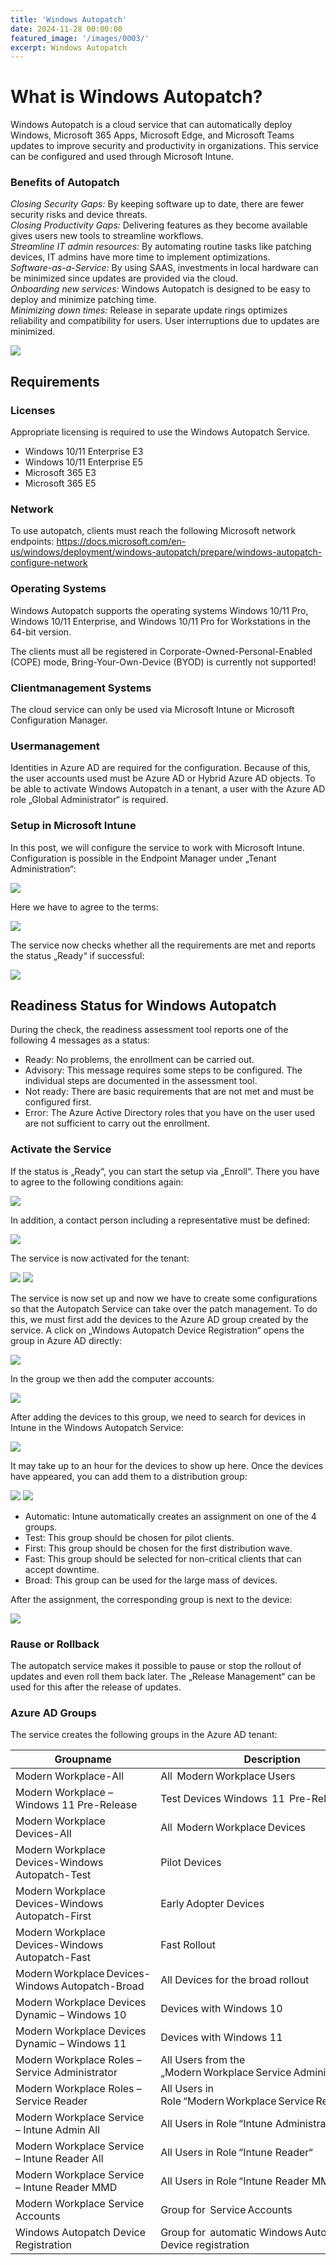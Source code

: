 ```yaml
---
title: 'Windows Autopatch'
date: 2024-11-28 00:00:00
featured_image: '/images/0003/'
excerpt: Windows Autopatch
---
```


# What is Windows Autopatch?

Windows Autopatch is a cloud service that can automatically deploy Windows, Microsoft 365 Apps, Microsoft Edge, and Microsoft Teams updates to improve security and productivity in organizations. This service can be configured and used through Microsoft Intune.

### Benefits of Autopatch
_Closing Security Gaps:_ By keeping software up to date, there are fewer security risks and device threats.<br>
_Closing Productivity Gaps:_ Delivering features as they become available gives users new tools to streamline workflows.<br>
_Streamline IT admin resources:_ By automating routine tasks like patching devices, IT admins have more time to implement optimizations.<br>
_Software-as-a-Service:_ By using SAAS, investments in local hardware can be minimized since updates are provided via the cloud.<br>
_Onboarding new services:_ Windows Autopatch is designed to be easy to deploy and minimize patching time.<br>
_Minimizing down times:_ Release in separate update rings optimizes reliability and compatibility for users. User interruptions due to updates are minimized.

![](/images/0003/1.png)

## Requirements

### Licenses
Appropriate licensing is required to use the Windows Autopatch Service.

- Windows 10/11 Enterprise E3
- Windows 10/11 Enterprise E5
- Microsoft 365 E3
- Microsoft 365 E5

### Network
To use autopatch, clients must reach the following Microsoft network endpoints: https://docs.microsoft.com/en-us/windows/deployment/windows-autopatch/prepare/windows-autopatch-configure-network

### Operating Systems
Windows Autopatch supports the operating systems Windows 10/11 Pro, Windows 10/11 Enterprise, and Windows 10/11 Pro for Workstations in the 64-bit version.

The clients must all be registered in Corporate-Owned-Personal-Enabled (COPE) mode, Bring-Your-Own-Device (BYOD) is currently not supported!

### Clientmanagement Systems
The cloud service can only be used via Microsoft Intune or Microsoft Configuration Manager.

### Usermanagement
Identities in Azure AD are required for the configuration. Because of this, the user accounts used must be Azure AD or Hybrid Azure AD objects. To be able to activate Windows Autopatch in a tenant, a user with the Azure AD role „Global Administrator“ is required.

### Setup in Microsoft Intune
In this post, we will configure the service to work with Microsoft Intune. Configuration is possible in the Endpoint Manager under „Tenant Administration“:

![](/images/0003/2.png)

Here we have to agree to the terms:

![](/images/0003/3.png)

The service now checks whether all the requirements are met and reports the status „Ready“ if successful:

![](/images/0003/4.png)

## Readiness Status for Windows Autopatch
During the check, the readiness assessment tool reports one of the following 4 messages as a status:

- Ready: No problems, the enrollment can be carried out.
- Advisory: This message requires some steps to be configured. The individual steps are documented in the assessment tool.
- Not ready: There are basic requirements that are not met and must be configured first.
- Error: The Azure Active Directory roles that you have on the user used are not sufficient to carry out the enrollment.

### Activate the Service
If the status is „Ready“, you can start the setup via „Enroll“. There you have to agree to the following conditions again:

![](/images/0003/5.png)

In addition, a contact person including a representative must be defined:

![](/images/0003/6.png)

The service is now activated for the tenant:

![](/images/0003/7.png)
![](/images/0003/8.png)

The service is now set up and now we have to create some configurations so that the Autopatch Service can take over the patch management. To do this, we must first add the devices to the Azure AD group created by the service. A click on „Windows Autopatch Device Registration“ opens the group in Azure AD directly:

![](/images/0003/9.png)

In the group we then add the computer accounts:

![](/images/0003/10.png)

After adding the devices to this group, we need to search for devices in Intune in the Windows Autopatch Service:

![](/images/0003/11.png)

It may take up to an hour for the devices to show up here. Once the devices have appeared, you can add them to a distribution group:

![](/images/0003/12.png)
![](/images/0003/13.png)

- Automatic: Intune automatically creates an assignment on one of the 4 groups.
- Test: This group should be chosen for pilot clients.
- First: This group should be chosen for the first distribution wave.
- Fast: This group should be selected for non-critical clients that can accept downtime.
- Broad: This group can be used for the large mass of devices.

After the assignment, the corresponding group is next to the device:

![](/images/0003/14.png)

### Rause or Rollback
The autopatch service makes it possible to pause or stop the rollout of updates and even roll them back later. The „Release Management“ can be used for this after the release of updates.

### Azure AD Groups
The service creates the following groups in the Azure AD tenant:

|Groupname|Description|
|---|---|
|Modern Workplace-All|All  Modern Workplace Users|
|Modern Workplace – Windows 11 Pre-Release|Test Devices	Windows  11  Pre-Releases|
|Modern Workplace Devices-All|All  Modern Workplace Devices|
|Modern Workplace Devices-Windows Autopatch-Test|Pilot Devices|
|Modern Workplace Devices-Windows Autopatch-First|Early Adopter Devices|
|Modern Workplace Devices-Windows Autopatch-Fast|Fast Rollout|
|Modern Workplace Devices-Windows Autopatch-Broad|All Devices for the broad rollout|
|Modern Workplace Devices Dynamic – Windows 10|Devices with Windows 10|
|Modern Workplace Devices Dynamic – Windows 11|Devices with Windows 11|
|Modern Workplace Roles – Service Administrator|All Users from the „Modern Workplace Service Administrator" Role|
|Modern Workplace Roles – Service Reader|All Users in Role “Modern Workplace Service Reader Role“|
|Modern Workplace Service – Intune Admin All|All Users in Role “Intune Administrator“|
|Modern Workplace Service – Intune Reader All|All Users in Role “Intune Reader“|
|Modern Workplace Service – Intune Reader MMD|All Users in Role “Intune Reader MMD“|
|Modern Workplace Service Accounts|Group for  Service Accounts|
Windows Autopatch Device Registration|Group for  automatic Windows Autopatch Device registration|